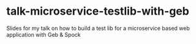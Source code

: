 # talk-microservice-testlib-with-geb
Slides for my talk on how to build a test lib for a microservice based web application with Geb &amp; Spock
